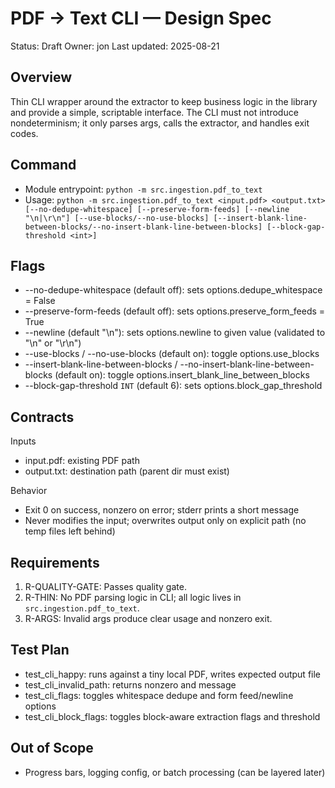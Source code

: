 # PDF → Text CLI — Design Spec

Status: Draft Owner: jon Last updated: 2025-08-21

## Overview

Thin CLI wrapper around the extractor to keep business logic in the library and provide a simple, scriptable interface. The CLI must not introduce nondeterminism; it only parses args, calls the extractor, and handles exit codes.

## Command

- Module entrypoint: `python -m src.ingestion.pdf_to_text`
- Usage: `python -m src.ingestion.pdf_to_text <input.pdf> <output.txt> [--no-dedupe-whitespace] [--preserve-form-feeds] [--newline "\n|\r\n"] [--use-blocks/--no-use-blocks] [--insert-blank-line-between-blocks/--no-insert-blank-line-between-blocks] [--block-gap-threshold <int>]`

## Flags

- --no-dedupe-whitespace (default off): sets options.dedupe_whitespace = False
- --preserve-form-feeds (default off): sets options.preserve_form_feeds = True
- --newline (default "\\n"): sets options.newline to given value (validated to "\\n" or "\\r\\n")
- --use-blocks / --no-use-blocks (default on): toggle options.use_blocks
- --insert-blank-line-between-blocks / --no-insert-blank-line-between-blocks (default on): toggle options.insert_blank_line_between_blocks
- --block-gap-threshold `INT` (default 6): sets options.block_gap_threshold

## Contracts

Inputs

- input.pdf: existing PDF path
- output.txt: destination path (parent dir must exist)

Behavior

- Exit 0 on success, nonzero on error; stderr prints a short message
- Never modifies the input; overwrites output only on explicit path (no temp files left behind)

## Requirements

1. R-QUALITY-GATE: Passes quality gate.
1. R-THIN: No PDF parsing logic in CLI; all logic lives in `src.ingestion.pdf_to_text`.
1. R-ARGS: Invalid args produce clear usage and nonzero exit.

## Test Plan

- test_cli_happy: runs against a tiny local PDF, writes expected output file
- test_cli_invalid_path: returns nonzero and message
- test_cli_flags: toggles whitespace dedupe and form feed/newline options
- test_cli_block_flags: toggles block-aware extraction flags and threshold

## Out of Scope

- Progress bars, logging config, or batch processing (can be layered later)
